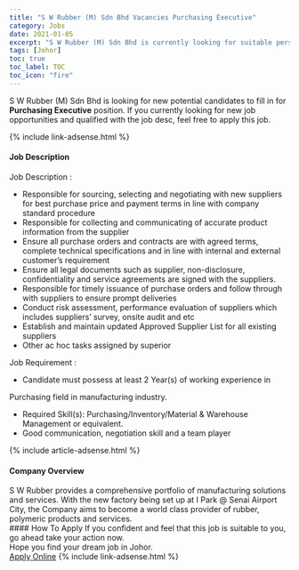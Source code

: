 ```yaml
---
title: "S W Rubber (M) Sdn Bhd Vacancies Purchasing Executive" 
category: Jobs 
date: 2021-01-05 
excerpt: "S W Rubber (M) Sdn Bhd is currently looking for suitable person to fill in the Purchasing Executive which positioned at Johor" 
tags: [Johor] 
toc: true 
toc_label: TOC 
toc_icon: "fire" 
--- 
```


<p>S W Rubber (M) Sdn Bhd is looking for new potential candidates to fill in for <b>Purchasing Executive</b> position. If you currently looking for new job opportunities and qualified with the job desc, feel free to apply this job.
</p>{% include link-adsense.html %} 
<div><div><div><h4>Job Description</h4></div></div><div><div><span><div><p>Job Description :</p><ul><li>Responsible for sourcing, selecting and negotiating with new suppliers for best purchase price and payment terms in line with company standard procedure</li><li>Responsible for collecting and communicating of accurate product information from the supplier</li><li>Ensure all purchase orders and contracts are with agreed terms, complete technical specifications and in line with internal and external customer&#8217;s requirement</li><li>Ensure all legal documents such as supplier, non-disclosure, confidentiality and service agreements are signed with the suppliers.</li><li>Responsible for timely issuance of purchase orders and follow through with suppliers to ensure prompt deliveries</li><li>Conduct risk assessment, performance evaluation of suppliers which includes suppliers&#8217; survey, onsite audit and etc</li><li>Establish and maintain updated Approved Supplier List for all existing suppliers</li><li>Other ac hoc tasks assigned by superior</li></ul><p>Job Requirement :</p><ul><li>Candidate must possess at least 2 Year(s) of working experience in</li></ul><p>Purchasing field in manufacturing industry.</p><ul><li>Required Skill(s): Purchasing/Inventory/Material &amp; Warehouse Management or equivalent.</li><li>Good communication, negotiation skill and a team player</li></ul></div></span></div></div></div> 
{% include article-adsense.html %} 
<div><div><div><h4>Company Overview</h4></div></div><div><div><span><div><div>S W Rubber provides a comprehensive portfolio of manufacturing solutions and services. With the new factory being set up at I Park @ Senai Airport City, the Company aims to become a world class provider of rubber, polymeric products and services.&#160;</div></div></span></div></div></div> 
#### How To Apply 
If you confident and feel that this job is suitable to you, go ahead take your action now. <br/> 
Hope you find your dream job in Johor. <br/> 
<a href="https://www.jobstreet.com.my/en/job/purchasing-executive-4456813?jobId=jobstreet-my-job-4456813&sectionRank=11&token=0~19c146e5-e524-475c-9b51-1f9715304660&fr=SRP%20View%20In%20New%20Ta" class="btn btn--info" target="_blank" rel="nofollow noopenner">Apply Online</a> 
{% include link-adsense.html %} 